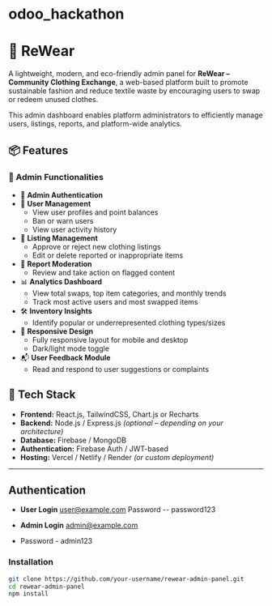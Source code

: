 # odoo_hackathon
# 🧵 ReWear 

A lightweight, modern, and eco-friendly admin panel for **ReWear – Community Clothing Exchange**, a web-based platform built to promote sustainable fashion and reduce textile waste by encouraging users to swap or redeem unused clothes.

This admin dashboard enables platform administrators to efficiently manage users, listings, reports, and platform-wide analytics.


## 📦 Features

### 🧠 Admin Functionalities
- 🔐 **Admin Authentication**
- 👤 **User Management**
  - View user profiles and point balances
  - Ban or warn users
  - View user activity history
- 👕 **Listing Management**
  - Approve or reject new clothing listings
  - Edit or delete reported or inappropriate items
- 🚩 **Report Moderation**
  - Review and take action on flagged content
- 📊 **Analytics Dashboard**
  - View total swaps, top item categories, and monthly trends
  - Track most active users and most swapped items
- 🛠️ **Inventory Insights**
  - Identify popular or underrepresented clothing types/sizes
- 🎨 **Responsive Design**
  - Fully responsive layout for mobile and desktop
  - Dark/light mode toggle
- 📬 **User Feedback Module**
  - Read and respond to user suggestions or complaints


## 🌿 Tech Stack

- **Frontend:** React.js, TailwindCSS, Chart.js or Recharts
- **Backend:** Node.js / Express.js *(optional – depending on your architecture)*
- **Database:** Firebase / MongoDB
- **Authentication:** Firebase Auth / JWT-based
- **Hosting:** Vercel / Netlify / Render *(or custom deployment)*

---

## Authentication 
- **User Login** user@example.com
  Password -- password123

- **Admin Login** admin@example.com
- Password - admin123


### Installation

```bash
git clone https://github.com/your-username/rewear-admin-panel.git
cd rewear-admin-panel
npm install

